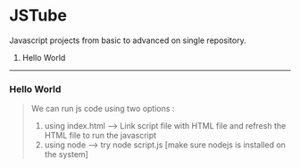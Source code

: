 # JSTube
Javascript projects from basic to advanced on single repository.
1. Hello World

-------

### Hello World
 > We can run js code using two options :
 > 1. using index.html --> Link script file with HTML file and refresh the HTML file to run the javascript
 > 2. using node --> try node script.js [make sure nodejs is installed on the system]
